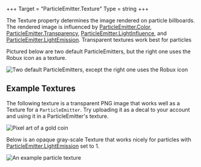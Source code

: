 +++
Target = "ParticleEmitter.Texture"
Type = string
+++

The Texture property determines the image rendered on particle billboards. The rendered image is influenced by [ParticleEmitter.Color](https://developer.roblox.com/api-reference/property/ParticleEmitter/Color), [ParticleEmitter.Transparency](https://developer.roblox.com/api-reference/property/ParticleEmitter/Transparency), [ParticleEmitter.LightInfluence](https://developer.roblox.com/api-reference/property/ParticleEmitter/LightInfluence), and [ParticleEmitter.LightEmission](https://developer.roblox.com/api-reference/property/ParticleEmitter/LightEmission). Transparent textures work best for particlesPictured below are two default ParticleEmitters, but the right one uses the Robux icon as a texture.![Two default ParticleEmitters, except the right one uses the Robux icon][1]## Example TexturesThe following texture is a transparent PNG image that works well as a Texture for a `ParticleEmitter`. Try uploading it as a decal to your account and using it in a ParticleEmitter's texture.![Pixel art of a gold coin][2]Below is an opaque gray-scale Texture that works nicely for particles with [ParticleEmitter.LightEmission](https://developer.roblox.com/api-reference/property/ParticleEmitter/LightEmission) set to 1.![An example particle texture][3][1]: https://developer.roblox.com/assets/blt15e439cb32a655c1/ParticleEmitter_Texture.png[2]: https://developer.roblox.com/assets/bltfe72f664112679bb/coin_01.png[3]: https://developer.roblox.com/assets/bltf793b94e42b0b6bf/aura.png